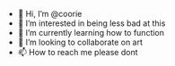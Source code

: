 - 👋 Hi, I’m @coorie
- 👀 I’m interested in being less bad at this
- 🌱 I’m currently learning how to function
- 💞️ I’m looking to collaborate on art
- 📫 How to reach me please dont


<!---
coorie/coorie is a ✨ special ✨ repository because its `README.md` (this file) appears on your GitHub profile.
You can click the Preview link to take a look at your changes.
--->
